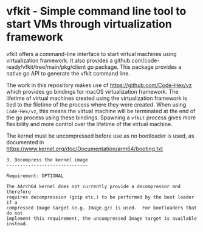 vfkit - Simple command line tool to start VMs through virtualization framework
====

vfkit offers a command-line interface to start virtual machines using virtualization framework.
It also provides a github.com/code-ready/vfkit/tree/main/pkg/client go package.
This package provides a native go API to generate the vfkit command line.

The work in this repository makes use of https://github.com/Code-Hex/vz which provides go bindings for macOS virtualization framework.
The lifetime of virtual machines created using the virtualization framework is tied to the filetime of the process where they were created.
When using `Code-Hex/vz`, this means the virtual machine will be terminated at the end of the go process using these bindings.
Spawning a `vfkit` process gives more flexibility and more control over the lifetime of the virtual machine.


The kernel must be uncompressed before use as no bootloader is used, as
documented in https://www.kernel.org/doc/Documentation/arm64/booting.txt

```
3. Decompress the kernel image
------------------------------

Requirement: OPTIONAL

The AArch64 kernel does not currently provide a decompressor and therefore
requires decompression (gzip etc.) to be performed by the boot loader if a
compressed Image target (e.g. Image.gz) is used.  For bootloaders that do not
implement this requirement, the uncompressed Image target is available instead.
```
